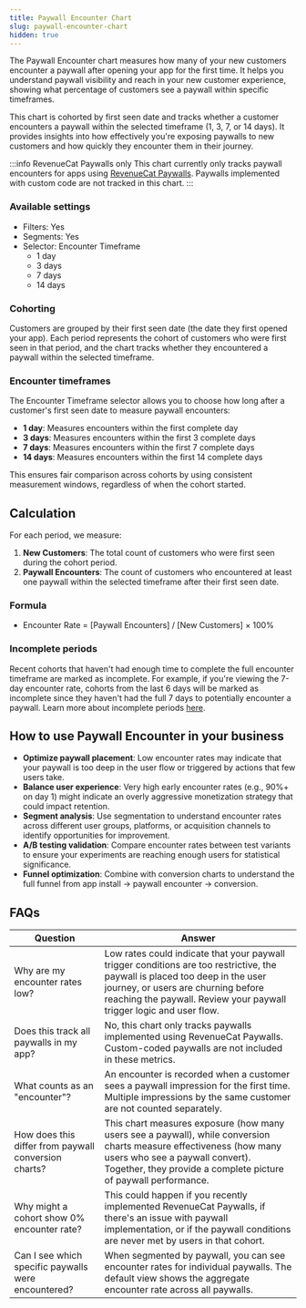 ```yaml
---
title: Paywall Encounter Chart
slug: paywall-encounter-chart
hidden: true
---
```


The Paywall Encounter chart measures how many of your new customers encounter a paywall after opening your app for the first time. It helps you understand paywall visibility and reach in your new customer experience, showing what percentage of customers see a paywall within specific timeframes.

This chart is cohorted by first seen date and tracks whether a customer encounters a paywall within the selected timeframe (1, 3, 7, or 14 days). It provides insights into how effectively you're exposing paywalls to new customers and how quickly they encounter them in their journey.

:::info RevenueCat Paywalls only
This chart currently only tracks paywall encounters for apps using [RevenueCat Paywalls](/tools/paywalls). Paywalls implemented with custom code are not tracked in this chart.
:::

### Available settings

- Filters: Yes
- Segments: Yes  
- Selector: Encounter Timeframe
  - 1 day
  - 3 days
  - 7 days
  - 14 days

### Cohorting

Customers are grouped by their first seen date (the date they first opened your app). Each period represents the cohort of customers who were first seen in that period, and the chart tracks whether they encountered a paywall within the selected timeframe.

### Encounter timeframes

The Encounter Timeframe selector allows you to choose how long after a customer's first seen date to measure paywall encounters:

- **1 day**: Measures encounters within the first complete day
- **3 days**: Measures encounters within the first 3 complete days
- **7 days**: Measures encounters within the first 7 complete days
- **14 days**: Measures encounters within the first 14 complete days

This ensures fair comparison across cohorts by using consistent measurement windows, regardless of when the cohort started.

## Calculation

For each period, we measure:

1. **New Customers**: The total count of customers who were first seen during the cohort period.
2. **Paywall Encounters**: The count of customers who encountered at least one paywall within the selected timeframe after their first seen date.

### Formula

- Encounter Rate = [Paywall Encounters] / [New Customers] × 100%

### Incomplete periods

Recent cohorts that haven't had enough time to complete the full encounter timeframe are marked as incomplete. For example, if you're viewing the 7-day encounter rate, cohorts from the last 6 days will be marked as incomplete since they haven't had the full 7 days to potentially encounter a paywall. Learn more about incomplete periods [here](/dashboard-and-metrics/charts/charts-feature-incomplete-periods).

## How to use Paywall Encounter in your business

- **Optimize paywall placement**: Low encounter rates may indicate that your paywall is too deep in the user flow or triggered by actions that few users take.
- **Balance user experience**: Very high early encounter rates (e.g., 90%+ on day 1) might indicate an overly aggressive monetization strategy that could impact retention.
- **Segment analysis**: Use segmentation to understand encounter rates across different user groups, platforms, or acquisition channels to identify opportunities for improvement.
- **A/B testing validation**: Compare encounter rates between test variants to ensure your experiments are reaching enough users for statistical significance.
- **Funnel optimization**: Combine with conversion charts to understand the full funnel from app install → paywall encounter → conversion.

## FAQs

| Question | Answer |
| --- | --- |
| Why are my encounter rates low? | Low rates could indicate that your paywall trigger conditions are too restrictive, the paywall is placed too deep in the user journey, or users are churning before reaching the paywall. Review your paywall trigger logic and user flow. |
| Does this track all paywalls in my app? | No, this chart only tracks paywalls implemented using RevenueCat Paywalls. Custom-coded paywalls are not included in these metrics. |
| What counts as an "encounter"? | An encounter is recorded when a customer sees a paywall impression for the first time. Multiple impressions by the same customer are not counted separately. |
| How does this differ from paywall conversion charts? | This chart measures exposure (how many users see a paywall), while conversion charts measure effectiveness (how many users who see a paywall convert). Together, they provide a complete picture of paywall performance. |
| Why might a cohort show 0% encounter rate? | This could happen if you recently implemented RevenueCat Paywalls, if there's an issue with paywall implementation, or if the paywall conditions are never met by users in that cohort. |
| Can I see which specific paywalls were encountered? | When segmented by paywall, you can see encounter rates for individual paywalls. The default view shows the aggregate encounter rate across all paywalls. |
